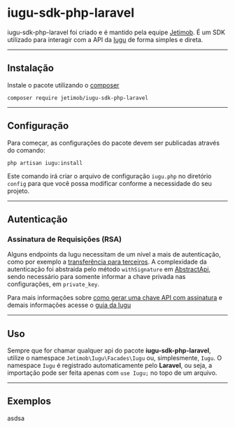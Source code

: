 # iugu-sdk-php-laravel
iugu-sdk-php-laravel foi criado e é mantido pela equipe [Jetimob](https://github.com/jetimob). É um SDK utilizado para
interagir com a API da [Iugu](https://www.iugu.com/) de forma simples e direta.

---
## Instalação
Instale o pacote utilizando o [composer](https://getcomposer.org/)
```shell
composer require jetimob/iugu-sdk-php-laravel
```

---
## Configuração
Para começar, as configurações do pacote devem ser publicadas através do comando:

````shell
php artisan iugu:install
````

Este comando irá criar o arquivo de configuração `iugu.php` no diretório `config` para que você possa modificar conforme
a necessidade do seu projeto.

---
## Autenticação

[//]: # (Explicar o processo da injeção do bearer token pelo AbstractApi)

### Assinatura de Requisições (RSA)
Alguns endpoints da Iugu necessitam de um nível a mais de autenticação, como por exemplo a [transferência para terceiros](./src/Api/Transfer/TransferApi.php).
A complexidade da autenticação foi abstraida pelo método `withSignature` em [AbstractApi](./src/Api/AbstractApi.php), sendo necessário para somente informar a chave privada
nas configurações, em `private_key`. 

Para mais informações sobre [como gerar uma chave API com assinatura](https://dev.iugu.com/reference/autentica%C3%A7%C3%A3o#criando-chave-api-com-assinatura) e demais informações acesse o [guia da Iugu](https://dev.iugu.com/reference/autentica%C3%A7%C3%A3o#assinatura-de-requisi%C3%A7%C3%B5es-rsa)

---
## Uso

Sempre que for chamar qualquer api do pacote **iugu-sdk-php-laravel**, utilize o namespace `Jetimob\Iugu\Facades\Iugu`
ou, simplesmente, `Iugu`. O namespace `Iugu` é registrado automaticamente pelo **Laravel**, ou seja, a importação pode
ser feita apenas com `use Iugu;` no topo de um arquivo.

---

## Exemplos

asdsa
